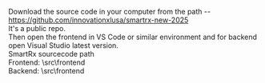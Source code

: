 

Download the source code in your computer from the path -- https://github.com/innovationxlusa/smartrx-new-2025<br/>
It's a public repo.<br/>
Then open the frontend in VS Code or similar environment and for backend open Visual Studio latest version.<br/>
SmartRx sourcecode path<br/>
   Frontend: \src\frontend<br/>
   Backend: \src\frontend<br/>
